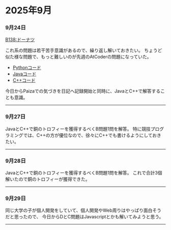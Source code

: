# 2025年9月

### 9月24日
[B138:ドーナツ](https://paiza.jp/career/challenges/679/page/result)

これ系の問題は若干苦手意識があるので、繰り返し解いておきたい。
ちょうど似た様な問題で、もっと難しいのが先週のAtCoderの問題になっていた。

- [Pythonコード](https://github.com/kaneda05/paiza/blob/main/B/Python/138.py)
- [Javaコード](https://github.com/kaneda05/paiza/blob/main/B/Java/138.py)
- [C++コード](https://github.com/kaneda05/paiza/blob/main/B/C++/138.py)

今日からPaizaでの気づきを日記へ記録開始と同時に、JavaとC++で解答することも意識。

---

### 9月27日

JavaとC++で銅のトロフィーを獲得するべくB問題1問を解答。
特に競技プログラミングでは、C++の方が優位なので、徐々にC++でも書けるようにしておきたい。

---

### 9月28日

JavaとC++で銅のトロフィーを獲得するべくB問題1問を解答。
これで合計3個解いたので銅のトロフィーが獲得できた。

---

### 9月29日

同じ大学の子が個人開発をしていて、個人開発やWeb周りはやっぱり面白そうだと思ったので、
今日からDとC問題はJavascriptとかも解いてみようと思う。

---